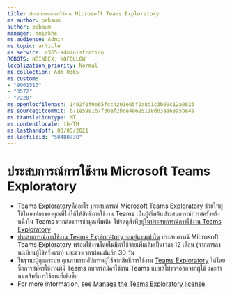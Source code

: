```yaml
---
title: ประสบการณ์การใช้งาน Microsoft Teams Exploratory
ms.author: pebaum
author: pebaum
manager: mnirkhe
ms.audience: Admin
ms.topic: article
ms.service: o365-administration
ROBOTS: NOINDEX, NOFOLLOW
localization_priority: Normal
ms.collection: Adm_O365
ms.custom:
- "9001513"
- "3572"
- "7228"
ms.openlocfilehash: 1402f0f0e65fcc4201e65f2a8d1c3b09c12a0023
ms.sourcegitcommit: b71e5981b7f30ef2bce4e695118d03aa68a5be4a
ms.translationtype: MT
ms.contentlocale: th-TH
ms.lasthandoff: 03/05/2021
ms.locfileid: "50480738"
---
```

# <a name="microsoft-teams-exploratory-experience"></a>ประสบการณ์การใช้งาน Microsoft Teams Exploratory

- Teams [Exploratory](https://docs.microsoft.com/microsoftteams/teams-exploratory)คืออะไร ประสบการณ์ Microsoft Teams Exploratory ช่วยให้ผู้ใช้ในองค์กรของคุณที่ไม่ได้ให้สิทธิ์การใช้งาน Teams เป็นผู้เริ่มต้นประสบการณ์การสครั้งครั้งหนึ่งใน Teams หากต้องการข้อมูลเพิ่มเติม โปรดดูสิ่งที่[อยู่ในประสบการณ์การใช้งาน Teams Exploratory](https://docs.microsoft.com/microsoftteams/teams-exploratory#whats-in-the-teams-exploratory-experience)
- [ประสบการณ์การใช้งาน Teams Exploratory จะอยู่นานเท่าใด](https://docs.microsoft.com/microsoftteams/teams-exploratory#how-long-does-the-teams-exploratory-experience-last) ประสบการณ์ Microsoft Teams Exploratory พร้อมใช้งานโดยไม่มีค่าใช้จ่ายเพิ่มเติมเป็นเวลา 12 เดือน (จากการลงทะเบียนผู้ใช้ครั้งแรก) และช่วงเวลาผ่อนผันอีก 30 วัน
- ในฐานะผู้ดูแลระบบ คุณสามารถอัปเกรดผู้ใช้จากสิทธิ์การใช้งาน [Teams Exploratory](https://docs.microsoft.com/microsoftteams/teams-exploratory#upgrade-users-from-the-teams-exploratory-license) ได้โดยซื้อการสมัครใช้งานที่มี Teams ลบการสมัครใช้งาน Teams แบบสไปรวจออกจากผู้ใช้ และกําหนดสิทธิ์การใช้งานที่เพิ่งซื้อ
- For more information, see [Manage the Teams Exploratory license](https://docs.microsoft.com/microsoftteams/teams-exploratory).
